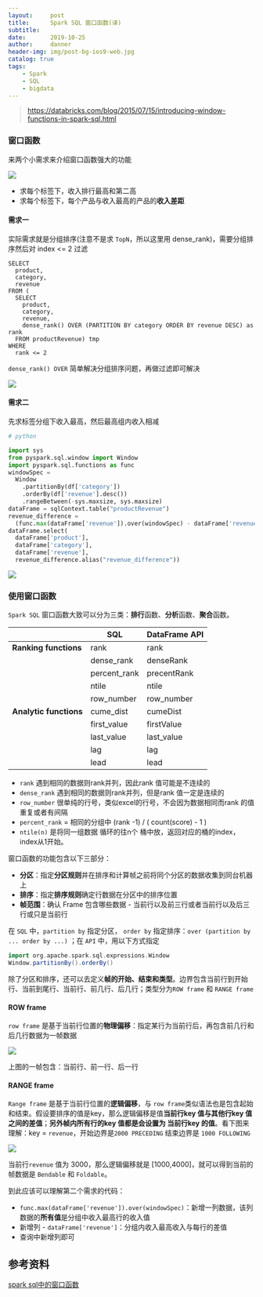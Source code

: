 ```yaml
---
layout:     post
title:      Spark SQL 窗口函数(译)
subtitle:  
date:       2019-10-25
author:     danner
header-img: img/post-bg-ios9-web.jpg
catalog: true
tags:
    - Spark
    - SQL
    - bigdata
---
```


>  https://databricks.com/blog/2015/07/15/introducing-window-functions-in-spark-sql.html 

### 窗口函数

来两个小需求来介绍窗口函数强大的功能

![](https://vendanner.github.io/img/SparkSQL/product_revenue.png)

- 求每个标签下，收入排行最高和第二高
- 求每个标签下，每个产品与收入最高的产品的**收入差距**

#### 需求一

实际需求就是分组排序(注意不是求 `TopN`，所以这里用 dense_rank)，需要分组排序然后对 index <= 2 过滤

```shell
SELECT
  product,
  category,
  revenue
FROM (
  SELECT
    product,
    category,
    revenue,
    dense_rank() OVER (PARTITION BY category ORDER BY revenue DESC) as rank
  FROM productRevenue) tmp
WHERE
  rank <= 2
```

`dense_rank() OVER` 简单解决分组排序问题，再做过滤即可解决

![](https://vendanner.github.io/img/SparkSQL/product_revenue_top2.png)

#### 需求二

先求标签分组下收入最高，然后最高组内收入相减

```python
# python

import sys
from pyspark.sql.window import Window
import pyspark.sql.functions as func
windowSpec = 
  Window 
    .partitionBy(df['category']) 
    .orderBy(df['revenue'].desc()) 
    .rangeBetween(-sys.maxsize, sys.maxsize)
dataFrame = sqlContext.table("productRevenue")
revenue_difference = 
  (func.max(dataFrame['revenue']).over(windowSpec) - dataFrame['revenue'])
dataFrame.select(
  dataFrame['product'],
  dataFrame['category'],
  dataFrame['revenue'],
  revenue_difference.alias("revenue_difference"))
```

![](https://vendanner.github.io/img/SparkSQL/product_revenue_diff.png)

### 使用窗口函数

`Spark SQL` 窗口函数大致可以分为三类：**排行**函数、**分析**函数、**聚合**函数。 

|                        | SQL          | DataFrame API |
| ---------------------- | ------------ | ------------- |
| **Ranking functions**  | rank         | rank          |
|                        | dense_rank   | denseRank     |
|                        | percent_rank | precentRank   |
|                        | ntile        | ntile         |
|                        | row_number   | row_number    |
| **Analytic functions** | cume_dist    | cumeDist      |
|                        | first_value  | firstValue    |
|                        | last_value   | last_value    |
|                        | lag          | lag           |
|                        | lead         | lead          |

- `rank` 遇到相同的数据则rank并列，因此rank 值可能是不连续的
- `dense_rank` 遇到相同的数据则rank并列，但是rank 值一定是连续的
- `row_number` 很单纯的行号，类似excel的行号，不会因为数据相同而rank 的值重复或者有间隔
- `percent_rank` = 相同的分组中 (rank -1) / ( count(score) - 1 )
- `ntile(n)` 是将同一组数据 循环的往n个 桶中放，返回对应的桶的index，index从1开始。

窗口函数的功能包含以下三部分：

- **分区**：指定**分区规则**并在排序和计算帧之前将同个分区的数据收集到同台机器上
- **排序**：指定**排序规则**确定行数据在分区中的排序位置
- **帧范围**：确认 Frame 包含哪些数据 - 当前行以及前三行或者当前行以及后三行或只是当前行

在 `SQL` 中，`partition by` 指定分区， `order by` 指定排序：`over (partition by ... order by ...)` ；在 `API` 中，用以下方式指定

```scala
import org.apache.spark.sql.expressions.Window
Window.partitionBy().orderBy()
```

除了分区和排序，还可以去定义**帧的开始、结束和类型**。边界包含当前行到开始行、当前到尾行、当前行、前几行、后几行；类型分为`ROW frame` 和 `RANGE frame`

#### ROW frame

`row frame` 是基于当前行位置的**物理偏移**：指定某行为当前行后，再包含前几行和后几行数据为一帧数据

![](https://vendanner.github.io/img/SparkSQL/row_frame.png)

上图的一帧包含：当前行、前一行、后一行

#### RANGE frame

`Range frame` 是基于当前行位置的**逻辑偏移**，与 `row frame`类似语法也是包含起始和结束。假设要排序的值是key，那么逻辑偏移是值**当前行key 值与其他行key 值之间的差值**；**另外帧内所有行的key 值都是会设置为 当前行key 的值**。看下图来理解：key  = `revenue`，开始边界是` 2000 PRECEDING ` 结束边界是 ` 1000 FOLLOWING `

![](https://vendanner.github.io/img/SparkSQL/range_frame.png)

当前行`revenue` 值为 3000，那么逻辑偏移就是 [1000,4000]，就可以得到当前的帧数据是 `Bendable` 和 `Foldable`。

到此应该可以理解第二个需求的代码：

- `func.max(dataFrame['revenue']).over(windowSpec)`：新增一列数据，该列数据的**所有值**是分组中收入最高行的收入值
- 新增列 -  `dataFrame['revenue']`：分组内收入最高收入与每行的差值
- 查询中新增列即可



## 参考资料

[spark sql中的窗口函数]( https://my.oschina.net/corleone/blog/755393 )